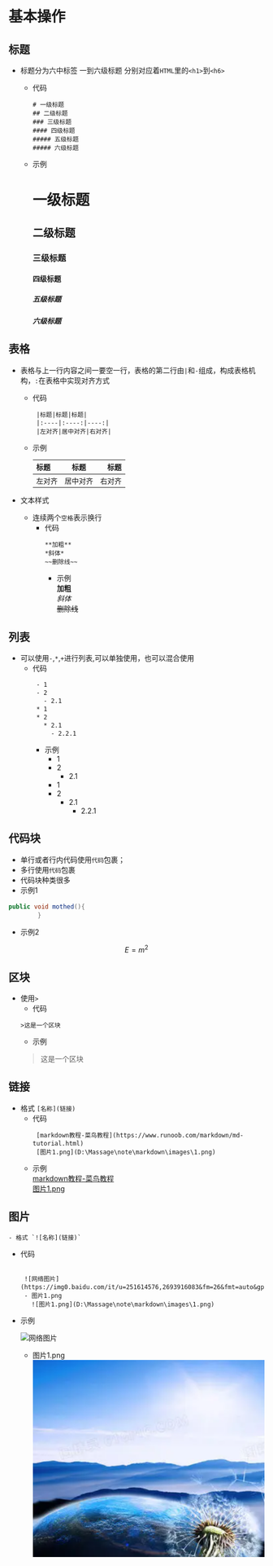 # 基本操作

## 标题

 - 标题分为六中标签 一到六级标题 分别对应着`HTML`里的`<h1>`到`<h6>`

   - 代码
      ```
      # 一级标题
      ## 二级标题
      ### 三级标题
      #### 四级标题
      ##### 五级标题
      ##### 六级标题
      ```
   - 示例
      # 一级标题
      ## 二级标题
      ### 三级标题
      #### 四级标题
      ##### 五级标题
      ##### 六级标题

##  表格
 - 表格与上一行内容之间一要空一行，表格的第二行由`|`和`-`组成，构成表格机构，`:`在表格中实现对齐方式 

   - 代码
        ```
         |标题|标题|标题|
         |:----|:----:|----:|
         |左对齐|居中对齐|右对齐|
        ```
   - 示例
    
      |标题|标题|标题|
      |:----|:----:|----:|
      |左对齐|居中对齐|右对齐|

- 文本样式
  - 连续两个`空格`表示换行
    - 代码
      ```
      **加粗**
      *斜体*
      ~~删除线~~
      ```
      - 示例    
      **加粗**  
      *斜体*  
      ~~删除线~~

## 列表
 - 可以使用`-`,`*`,`+`进行列表,可以单独使用，也可以混合使用
   - 代码
      ```
       - 1
       - 2
         - 2.1
       * 1
       * 2
         * 2.1  
           - 2.2.1
      ```
     - 示例    
       - 1
       - 2
         - 2.1
       * 1
       * 2
         * 2.1  
           - 2.2.1
 
## 代码块
 - 单行或者行内代码使用`代码`包裹；
 - 多行使用```代码```包裹
 - 代码块种类很多
 - 示例1
```java
public void mothed(){
        }
```
- 示例2
```math
E=m^2 
```
## 区块
 - 使用`>`
     - 代码
      ```
      >这是一个区块
      ```
     - 示例    
      >这是一个区块

## 链接
 - 格式 `[名称](链接)`
   - 代码
     ```
      [markdown教程-菜鸟教程](https://www.runoob.com/markdown/md-tutorial.html)
      [图片1.png](D:\Massage\note\markdown\images\1.png)
     ```
   - 示例    
      [markdown教程-菜鸟教程](https://www.runoob.com/markdown/md-tutorial.html)  
      [图片1.png](images\1.png)
## 图片
    - 格式 `![名称](链接)`
- 代码
  ```
   
   ![网络图片](https://img0.baidu.com/it/u=251614576,2693916083&fm=26&fmt=auto&gp=0.jpg)
   - 图片1.png
     ![图片1.png](D:\Massage\note\markdown\images\1.png)
  ```
- 示例    
 
  ![网络图片](https://img0.baidu.com/it/u=251614576,2693916083&fm=26&fmt=auto&gp=0.jpg)
  - 图片1.png
    ![图片1.png](images\1.png)
